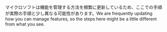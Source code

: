 <span data-ttu-id="d44ab-101">マイクロソフトは機能を管理する方法を頻繁に更新しているため、ここでの手順が実際の手順と少し異なる可能性があります。</span><span class="sxs-lookup"><span data-stu-id="d44ab-101">We are frequently updating how you can manage features, so the steps here might be a little different from what you see.</span></span>